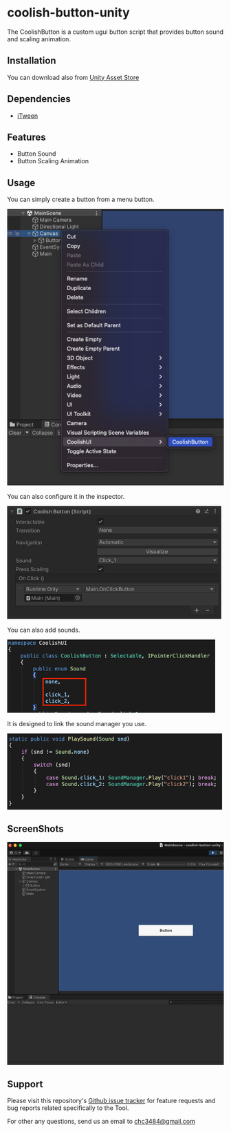 # coolish-button-unity

The CoolishButton is a custom ugui button script that provides button sound and scaling animation.

## Installation

You can download also from [Unity Asset Store]()

## Dependencies

* [iTween](https://assetstore.unity.com/packages/tools/animation/itween-84#description)

## Features

- Button Sound
- Button Scaling Animation

## Usage

You can simply create a button from a menu button.

<img src="img/menu_button.png" alt="menu" />

You can also configure it in the inspector.

<img src="img/inspector.png" alt="inspector" />

You can also add sounds.

<img src="img/cusom_sound1.png" alt="cusom_sound1" />

It is designed to link the sound manager you use.

<img src="img/cusom_sound2.png" alt="cusom_sound2" />

## ScreenShots

<img src="img/demo.gif" alt="demo" />

## Support

Please visit this repository's [Github issue tracker](https://github.com/coolishbee/coolish-button-unity/issues) for feature requests and bug reports related specifically to the Tool.

For other any questions, send us an email to chc3484@gmail.com